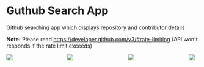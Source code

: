# Guthub Search App

Github searching app which displays repository and contributor details

<b>Note:</b> Please read https://developer.github.com/v3/#rate-limiting (API won't responds if the rate limit exceeds)

<div style="display: flex;width: 100%;justify-content: space-between;">
    <img style="margin-right: 10px;" src="https://github.com/PavanKumarPatruni/github-app/raw/master/demo%20images/1.jpeg">
    <img style="margin-right: 10px;" src="https://github.com/PavanKumarPatruni/github-app/raw/master/demo%20images/2.jpeg">
    <img style="margin-right: 10px;" src="https://github.com/PavanKumarPatruni/github-app/raw/master/demo%20images/3.jpeg">
    <img style="margin-right: 10px;" src="https://github.com/PavanKumarPatruni/github-app/raw/master/demo%20images/4.jpeg">
</div>
